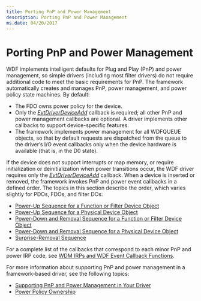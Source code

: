 ```yaml
---
title: Porting PnP and Power Management
description: Porting PnP and Power Management
ms.date: 04/20/2017
---
```


# Porting PnP and Power Management


WDF implements intelligent defaults for Plug and Play (PnP) and power management, so simple drivers (including most filter drivers) do not require additional code to meet the basic requirements for PnP. The framework automatically creates and manages PnP, power management, and power policy state machines. By default:

-   The FDO owns power policy for the device.
-   Only the [*EvtDriverDeviceAdd*](/windows-hardware/drivers/ddi/wdfdriver/nc-wdfdriver-evt_wdf_driver_device_add) callback is required; all other PnP and power management callbacks are optional. A driver implements other callbacks to support device-specific features.
-   The framework implements power management for all WDFQUEUE objects, so that by default requests are dispatched from the queue to the driver’s I/O event callbacks only when the device hardware is available (that is, in the D0 state).

If the device does not support interrupts or map memory, or require initialization or deinitialization when power transitions occur, the WDF driver requires only the [*EvtDriverDeviceAdd*](/windows-hardware/drivers/ddi/wdfdriver/nc-wdfdriver-evt_wdf_driver_device_add) callback.
When a device is inserted or removed, the framework invokes PnP and power event callbacks in a defined order. The topics in this section describe the order, which varies slightly for PDOs, FDOs, and filter DOs:

-   [Power-Up Sequence for a Function or Filter Device Object](power-up-sequence-for-a-function-or-filter-driver.md)
-   [Power-Up Sequence for a Physical Device Object](power-up-sequence-for-a-bus-driver.md)
-   [Power-Down and Removal Sequence for a Function or Filter Device Object](power-down-and-removal-sequence-for-a-function-or-filter-driver.md)
-   [Power-Down and Removal Sequence for a Physical Device Object](power-down-and-removal-sequence-for-a-bus-driver.md)
-   [Surprise-Removal Sequence](surprise-removal-sequence.md)

For a complete list of the callbacks that correspond to each minor PnP and power IRP code, see [WDM IRPs and WDF Event Callback Functions](wdm-irps-and-kmdf-event-callback-functions.md).

For more information about supporting PnP and power management in a framework-based driver, see the following topics:

-   [Supporting PnP and Power Management in Your Driver](supporting-pnp-and-power-management-in-your-driver.md)
-   [Power Policy Ownership](power-policy-ownership.md)

 

